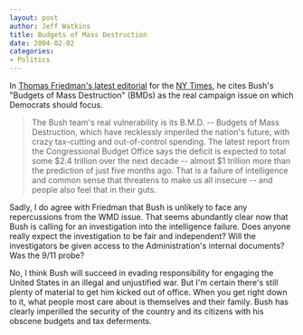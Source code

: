 ```yaml
--- 
layout: post
author: Jeff Watkins
title: Budgets of Mass Destruction
date: 2004-02-02
categories: 
- Politics
---
```


In <a href="http://nytimes.com/2004/02/01/opinion/01FRIE.html?8hpib">Thomas Friedman's latest editorial</a> for the <a href="http://nytimes.com">NY Times</a>, he cites Bush's "Budgets of Mass Destruction" (BMDs) as the real campaign issue on which Democrats should focus.

> The Bush team's real vulnerability is its B.M.D. -- Budgets of Mass Destruction, which have recklessly imperiled the nation's future, with crazy tax-cutting and out-of-control spending. The latest report from the Congressional Budget Office says the deficit is expected to total some $2.4 trillion over the next decade -- almost $1 trillion more than the prediction of just five months ago. That is a failure of intelligence and common sense that threatens to make us all insecure -- and people also feel that in their guts.

Sadly, I do agree with Friedman that Bush is unlikely to face any repercussions from the WMD issue. That seems abundantly clear now that Bush is calling for an investigation into the intelligence failure. Does anyone really expect the investigation to be fair and independent? Will the investigators be given access to the Administration's internal documents? Was the 9/11 probe?

No, I think Bush will succeed in evading responsibility for engaging the United States in an illegal and unjustified war. But I'm certain there's still plenty of material to get him kicked out of office. When you get right down to it, what people most care about is themselves and their family. Bush has clearly imperilled the security of the country and its citizens with his obscene budgets and tax deferments.